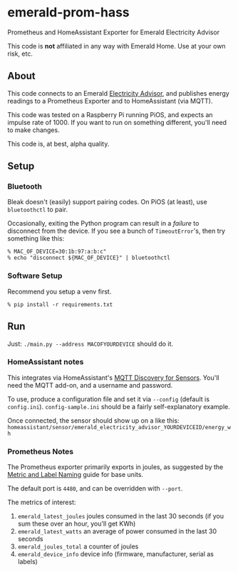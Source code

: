 # emerald-prom-hass
Prometheus and HomeAssistant Exporter for Emerald Electricity Advisor

This code is **not** affiliated in any way with Emerald Home. Use at your own
risk, etc.

## About

This code connects to an Emerald [Electricity Advisor](https://emeraldhome.com.au/electricity-advisor/),
and publishes energy readings to a Prometheus Exporter and to HomeAssistant (via MQTT).

This code was tested on a Raspberry Pi running PiOS, and expects an impulse rate of 1000. 
If you want to run on something different, you'll need to make changes.

This code is, at best, alpha quality.

## Setup

### Bluetooth

Bleak doesn't (easily) support pairing codes. On PiOS (at least), use `bluetoothctl` to pair.

Occasionally, exiting the Python program can result in a _failure_ to disconnect from
the device. If you see a bunch of `TimeoutError`'s, then try something like this:

```
% MAC_OF_DEVICE=30:1b:97:a:b:c"
% echo "disconnect ${MAC_OF_DEVICE}" | bluetoothctl
```

### Software Setup

Recommend you setup a venv first.

```
% pip install -r requirements.txt
```

## Run

Just: `./main.py --address MACOFYOURDEVICE` should do it.


### HomeAssistant notes

This integrates via HomeAssistant's [MQTT Discovery for Sensors](https://www.home-assistant.io/integrations/sensor.mqtt/).
You'll need the MQTT add-on, and a username and password.

To use, produce a configuration file and set it via `--config` (default is `config.ini`). `config-sample.ini`
should be a fairly self-explanatory example.

Once connected, the sensor should show up on a like this:
`homeassistant/sensor/emerald_electricity_advisor_YOURDEVICEID/energy_wh`

### Prometheus Notes

The Prometheus exporter primarily exports in joules, as suggested by
the [Metric and Label Naming](https://prometheus.io/docs/practices/naming/#base-units) guide
for base units.

The default port is `4480`, and can be overridden with `--port`. 

The metrics of interest:
1. `emerald_latest_joules` joules consumed in the last 30 seconds (if you sum these over an hour, you'll get KWh)
1. `emerald_latest_watts` an average of power consumed in the last 30 seconds
1. `emerald_joules_total` a counter of joules
1. `emerald_device_info` device info (firmware, manufacturer, serial as labels)
